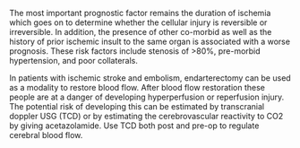 The most important prognostic factor remains the duration of ischemia which goes on to determine whether the cellular injury is reversible or irreversible. In addition, the presence of other co-morbid as well as the history of prior ischemic insult to the same organ is associated with a worse prognosis. These risk factors include stenosis of >80%, pre-morbid hypertension, and poor collaterals.

In patients with ischemic stroke and embolism, endarterectomy can be used as a modality to restore blood flow. After blood flow restoration these people are at a danger of developing hyperperfusion or reperfusion injury. The potential risk of developing this can be estimated by transcranial doppler USG (TCD) or by estimating the cerebrovascular reactivity to CO2 by giving acetazolamide. Use TCD both post and pre-op to regulate cerebral blood flow.